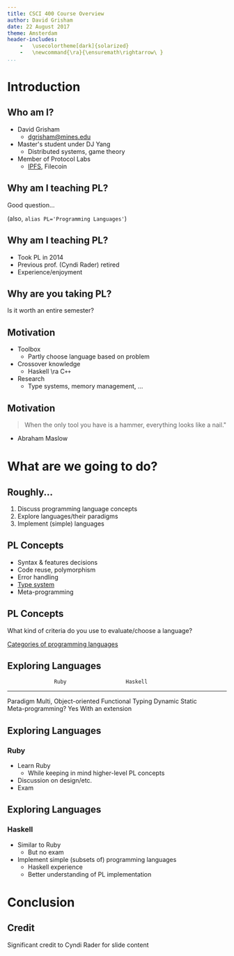 ```yaml
---
title: CSCI 400 Course Overview
author: David Grisham
date: 22 August 2017
theme: Amsterdam
header-includes:
    -   \usecolortheme[dark]{solarized}
    -   \newcommand{\ra}{\ensuremath\rightarrow\ }
...
```


Introduction
============

Who am I?
---------

-   David Grisham
    -   dgrisham@mines.edu
-   Master's student under DJ Yang
    -   Distributed systems, game theory
-   Member of Protocol Labs
    -   [IPFS](https://www.youtube.com/watch?v=HUVmypx9HGI), Filecoin

Why am I teaching PL?
---------------------

Good question...

(also, `alias PL='Programming Languages'`)

Why am I teaching PL?
---------------------

-   Took PL in 2014
-   Previous prof. (Cyndi Rader) retired
-   Experience/enjoyment

Why are you taking PL?
----------------------

Is it worth an entire semester?

Motivation
----------

-   Toolbox
    -   Partly choose language based on problem
-   Crossover knowledge
    -   Haskell \ra C`++`
-   Research
    -   Type systems, memory management, ...

Motivation
----------

>   When the only tool you have is a hammer, everything looks like a nail."
-   Abraham Maslow

What are we going to do?
========================

Roughly...
----------

1.  Discuss programming language concepts
2.  Explore languages/their paradigms
3.  Implement (simple) languages

PL Concepts
-----------

-   Syntax & features decisions
-   Code reuse, polymorphism
-   Error handling
-   [Type system](https://en.wikipedia.org/wiki/Type_system)
-   Meta-programming

PL Concepts
-----------

What kind of criteria do you use to evaluate/choose a language?

[Categories of programming languages](https://en.wikipedia.org/wiki/List_of_programming_languages_by_type)

Exploring Languages
-------------------

                   Ruby                   Haskell   
-                  ------                 -------   
Paradigm           Multi, Object-oriented Functional
Typing             Dynamic                Static    
Meta-programming?  Yes                    With an extension

Exploring Languages
-------------------

### Ruby

-   Learn Ruby
    -   While keeping in mind higher-level PL concepts
-   Discussion on design/etc.
-   Exam

Exploring Languages
-------------------

### Haskell

-   Similar to Ruby
    -   But no exam
-   Implement simple (subsets of) programming languages
    -   Haskell experience
    -   Better understanding of PL implementation


Conclusion
==========

Credit
------

Significant credit to Cyndi Rader for slide content
